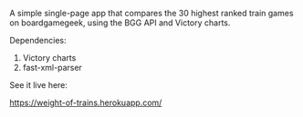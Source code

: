 A simple single-page app that compares the 30 highest ranked train games on boardgamegeek, using the BGG API and Victory charts.

Dependencies: 

1. Victory charts
2. fast-xml-parser

See it live here:

https://weight-of-trains.herokuapp.com/
